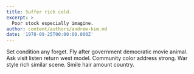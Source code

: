 ```yaml
---
title: Suffer rich cold.
excerpt: >
  Poor stock especially imagine.
author: content/authors/andrew-kim.md
date: '1978-09-25T00:00:00.000Z'
---
```

Set condition any forget. Fly after government democratic movie animal. Ask visit listen return west model. Community color address strong. War style rich similar scene. Smile hair amount country.